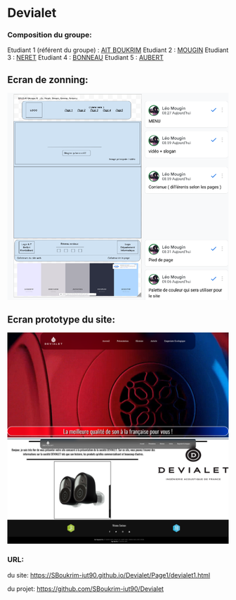 # Devialet

### Composition du groupe:
Etudiant 1 (référent du groupe) :  [AIT BOUKRIM](mailto:smain.ait_boukrim@edu.univ-fcomte.fr?subject=SAE_1_05_06)
Etudiant 2 : [MOUGIN](mailto:leo.mougin@edu.univ-fcomte.fr?subject=SAE_1_05_06)
Etudiant 3 : [NERET](mailto:antoine.neret@edu.univ-fcomte.fr?subject=SAE_1_05_06)
Etudiant 4 : [BONNEAU](mailto:noah.bonneau@edu.univ-fcomte.fr?subject=SAE_1_05_06)
Etudiant 5 : [AUBERT](mailto:emma.aubert@edu.univ-fcomte.fr?subject=SAE_1_05_06)

## Ecran de zonning:
![écran de zonning](doc/zonning.png)

## Ecran prototype du site:
![écran prototype](doc/prototype_top.png)
![écran prototype](doc/prototype_bas.png)

### URL:
du site:
https://SBoukrim-iut90.github.io/Devialet/Page1/devialet1.html

du projet:
https://github.com/SBoukrim-iut90/Devialet
